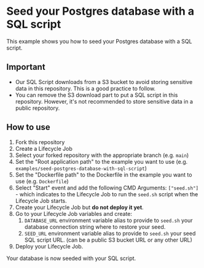 # Seed your Postgres database with a SQL script

This example shows you how to seed your Postgres database with a SQL script.

## Important

- Our SQL Script downloads from a S3 bucket to avoid storing sensitive data in this repository. This is a good practice to follow.
- You can remove the S3 download part to put a SQL script in this repository. However, it's not recommended to store sensitive data in a public
   repository.

## How to use

1. Fork this repository
2. Create a Lifecycle Job
3. Select your forked repository with the appropriate branch (e.g. `main`)
4. Set the "Root application path" to the example you want to use (e.g. `examples/seed-postgres-database-with-sql-script`)
5. Set the "Dockerfile path" to the Dockerfile in the example you want to use (e.g. `Dockerfile`)
6. Select "Start" event and add the following CMD Arguments: `["seed.sh"]` - which indicates to the Lifecycle Job to run the `seed.sh` script when the Lifecycle Job starts.
7. Create your Lifecycle Job but **do not deploy it yet**.
8. Go to your Lifecycle Job variables and create:
   1. `DATABASE_URL` environment variable alias to provide to `seed.sh` your database connection string where to restore your seed.
   2. `SEED_URL` environment variable alias to provide to `seed.sh` your seed SQL script URL. (can be a public S3 bucket URL or any other URL)
9. Deploy your Lifecycle Job.

Your database is now seeded with your SQL script.
